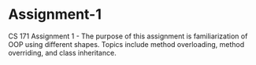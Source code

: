 # Assignment-1
CS 171 Assignment 1 - The purpose of this assignment is familiarization of OOP using different shapes. Topics include method overloading, method overriding, and class inheritance.
